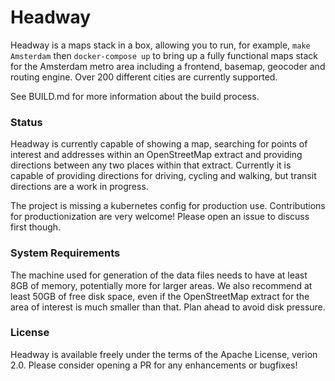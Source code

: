 # Headway

Headway is a maps stack in a box, allowing you to run, for example, `make Amsterdam` then `docker-compose up` to bring up a fully functional maps stack for the Amsterdam metro area including a frontend, basemap, geocoder and routing engine. Over 200 different cities are currently supported.

See BUILD.md for more information about the build process.

### Status

Headway is currently capable of showing a map, searching for points of interest and addresses within an OpenStreetMap extract and providing directions between any two places within that extract. Currently it is capable of providing directions for driving, cycling and walking, but transit directions are a work in progress.

The project is missing a kubernetes config for production use. Contributions for productionization are very welcome! Please open an issue to discuss first though.

### System Requirements

The machine used for generation of the data files needs to have at least 8GB of memory, potentially more for larger areas. We also recommend at least 50GB of free disk space, even if the OpenStreetMap extract for the area of interest is much smaller than that. Plan ahead to avoid disk pressure.

### License

Headway is available freely under the terms of the Apache License, verion 2.0. Please consider opening a PR for any enhancements or bugfixes!
